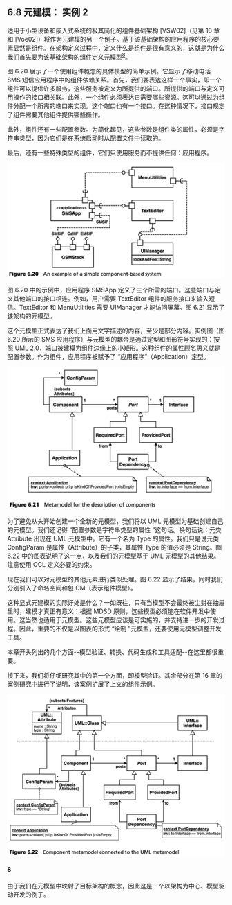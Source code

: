 ## 6.8 元建模： 实例 2
适用于小型设备和嵌入式系统的极其简化的组件基础架构 [VSW02]（见第 16 章和 [Voe02]）将作为元建模的另一个例子。基于该基础架构的应用程序的核心要素显然是组件。在架构定义过程中，定义什么是组件是很有意义的，这就是为什么我们首先要为该基础架构的组件定义元模型<sup>[8](#8)</sup>。

图 6.20 展示了一个使用组件概念的具体模型的简单示例。它显示了移动电话 SMS 短信应用程序中的组件依赖关系。首先，我们要表达这样一个事实，即一个组件可以提供许多服务，这些服务被定义为所提供的端口。所提供的端口与定义可用操作的接口相关联。此外，一个组件必须表达它需要哪些资源。这可以通过为组件分配一个所需的端口来实现。这个端口也有一个接口。在这种情况下，接口规定了组件需要其他组件提供哪些操作。

此外，组件还有一些配置参数。为简化起见，这些参数是组件类的属性，必须是字符串类型，因为它们是在系统启动时从配置文件中读取的。

最后，还有一些特殊类型的组件，它们只使用服务而不提供任何：应用程序。

![Figure 6.20](../img/f6.20.png)

图 6.20 中的示例中，应用程序 SMSApp 定义了三个所需的端口。这些端口与定义其他端口的接口相连。例如，用户需要 TextEditor 组件的服务接口来输入短信。TextEditor 和 MenuUtilities 需要 UIManager 才能访问屏幕。图 6.21 显示了该架构的元模型。

这个元模型正式表达了我们上面用文字描述的内容，至少是部分内容。实例图（图 6.20 所示的 SMS 应用程序）与元模型的耦合是通过定型和图形符号实现的：按照 UML 2.0，端口被建模为组件边缘上的小矩形。这种组件的属性顾名思义就是配置参数。作为组件，应用程序被赋予了 “应用程序”（Application）定型。

![Figure 6.21](../img/f6.21.png)

为了避免从头开始创建一个全新的元模型，我们将以 UML 元模型为基础创建自己的元模型。我们还记得 “配置参数是字符串类型的属性 ”这句话。换句话说：元类 Attribute 出现在 UML 元模型中。它有一个名为 Type 的属性。我们只是说元类 ConfigParam 是属性（Attribute）的子类，其属性 Type 的值必须是 String。图 6.22 中的图表说明了这一点，以及我们的元模型基于 UML 元模型的其他结果。注意使用 OCL 定义必要的约束。

现在我们可以对元模型的其他元素进行类似处理。图 6.22 显示了结果，同时我们分别引入了命名空间和包 CM（表示组件模型）。

这种显式元建模的实际好处是什么？一如既往，只有当模型不会最终被尘封在抽屉里时，建模才真正有意义：根据 MDSD 原则，这些模型必须能在软件开发中使用。这当然也适用于元模型。这些元模型应该是可实施的，并支持进一步的开发过程。因此，重要的不仅是以图表的形式 “绘制 ”元模型，还要使用元模型调整开发工具。

本章开头列出的几个方面--模型验证、转换、代码生成和工具适配--在这里都很重要。

接下来，我们将仔细研究其中的第一个方面，即模型验证。其余部分在第 16 章的案例研究中进行了说明，该案例扩展了上文的组件示例。

![Figure 6.22](../img/f6.22.png)

#### 8
由于我们在元模型中映射了目标架构的概念，因此这是一个以架构为中心、模型驱动开发的例子。
